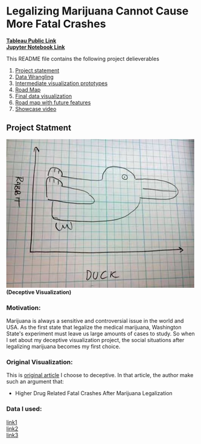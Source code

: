 # Legalizing Marijuana Cannot Cause More Fatal Crashes

[**Tableau Public Link** ](https://public.tableau.com/profile/yuhao.wang#!/vizhome/OnSuicide/Japan?publish=yes)  
[**Jupyter Notebook Link**](https://github.com/HowellWang/Data_Viz_HW/blob/master/Deceptive/Deceptive_Visualization.ipynb)

This README file contains the following project delieverables

1. [Project statement](#1)
2. [Data Wrangling](#2)
3. [Intermediate visualization prototypes](#3)
4. [Road Map](#4)
5. [Final data visualization](#5)
6. [Road map with future features](#6)
7. [Showcase video](#7)

## <a name="1"></a>Project Statment 
![introduction](Introduction.JPG)
<b>(Deceptive Visualization)</b>
### Motivation:

Marijuana is always a sensitive and controversial issue in the world and USA. As the first state that legalize the medical marijuana, Washington State's experiment must leave us large amounts of cases to study. So when I set about my deceptive visualization project, the social situations after legalizing marijuana becomes my first choice.

### Original Visualization: 
This is [original article](http://www.mcoscillator.com/learning_center/weekly_chart/higher_drug_related_fatal_crashes_after_marijuana_legalization/) I choose to deceptive. In that article, the author make such an argument that:

 * Higher Drug Related Fatal Crashes After Marijuana Legalization
 
 
### Data I used:
[link1](https://goo.gl/pULF4m)<br/>
[link2]( https://data.bls.gov/timeseries/LNS14000000)<br/>
[link3](https://ycharts.com/indicators/uk_unemployment_rate)
